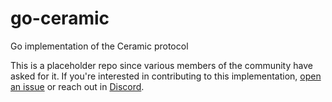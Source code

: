 # go-ceramic
Go implementation of the Ceramic protocol

This is a placeholder repo since various members of the community have asked for it. If you're interested in contributing to this implementation, [open an issue](https://github.com/ceramicnetwork/go-ceramic/issues/new) or reach out in [Discord](https://chat.ceramic.network).
